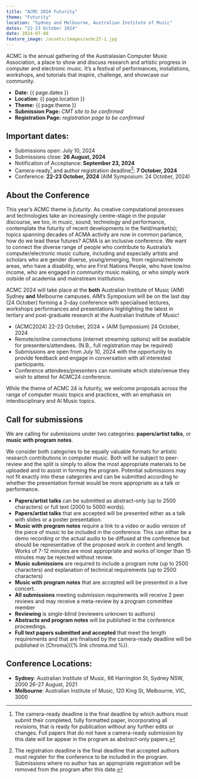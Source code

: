 ```yaml
---
title: "ACMC 2024 Futurity"
theme: "Futurity"
location: "Sydney and Melbourne, Australian Institute of Music"
dates: "22-23 October 2024"
date: 2024-07-08
feature_image: /assets/images/acmc23-1.jpg
---
```


ACMC is the annual gathering of the Australasian Computer Music Association, a place to show and discuss research and artistic progress in computer and electronic music. It’s a festival of performances, installations, workshops, and tutorials that inspire, challenge, and showcase our community.

- **Date:** {{ page.dates }}
- **Location:** {{ page.location }}
- **Theme:** {{ page.theme }}
- **Submission Page:** _CMT site to be confirmed_
- **Registration Page:** _registration page to be confirmed_

## Important dates:

- Submissions open: July 10, 2024
- Submissions close: **26 August, 2024**
- Notification of Acceptance: **September 23, 2024**
- Camera-ready[^1] and author registration deadline[^2]: **7 October, 2024**
- Conference: **22-23 October, 2024** (AIM Symposium: 24 October, 2024)

[^1]: The camera-ready deadline is the final deadline by which authors must submit their completed, fully formatted paper, incorporating all revisions, that is ready for publication without any further edits or changes. Full papers that do not have a camera-ready submission by this date will be appear in the program as abstract-only papers.

[^2]: The registration deadline is the final deadline that accepted authors must register for the conference to be included in the program. Submissions where no author has an appropriate registration will be removed from the program after this date.

## About the Conference

This year’s ACMC theme is _futurity_. As creative computational processes and technologies take an increasingly centre-stage in the popular discourse, we too, in music, sound, technology and performance, contemplate the futurity of recent developments in the field/market(s); topics spanning decades of ACMA activity are now in common parlance, how do we lead these futures?
ACMA is an inclusive conference. We want to connect the diverse range of people who contribute to Australia’s computer/electronic music culture, including and especially artists and scholars who are gender diverse, young/emerging, from regional/remote areas, who have a disability, who are First Nations People, who have low/no income, who are engaged in community music making, or who simply work outside of academia and mainstream institutions.

ACMC 2024 will take place at the **both** Australian Institute of Music (AIM) Sydney **and** Melbourne campuses. AIM’s Symposium will be on the last day (24 October) forming a 3-day conference with specialised lectures, workshops performances and presentations highlighting the latest in tertiary and post-graduate research at the Australian Institute of Music!

- (ACMC2024) 22-23 October, 2024 + (AIM Symposium) 24 October, 2024
- Remote/online connections (internet streaming options) will be available for presenters/attendees. (N.B., full registration may be required)
- Submissions are open from July 10, 2024 with the opportunity to provide feedback and engage in conversation with all interested participants. 
- Conference attendees/presenters can nominate which state/venue they wish to attend for ACMC24 conference.

While the theme of ACMC 24 is futurity, we welcome proposals across the range of computer music topics and practices, with an emphasis on interdisciplinary and AI Music topics.

## Call for submissions

We are calling for submissions under two categories: **papers/artist talks**, or **music with program notes**.

We consider both categories to be equally valuable formats for artistic research contributions in computer music. Both will be subject to peer-review and the split is simply to allow the most appropriate materials to be uploaded and to assist in forming the program. Potential submissions may not fit exactly into these categories and can be submitted according to whether the presentation format would be more appropriate as a talk or performance.

- **Papers/artist talks** can be submitted as abstract-only (up to 2500 characters) or full text (2000 to 5000 words).
- **Papers/artist talks** that are accepted will be presented either as a talk with slides or a poster presentation.
- **Music with program notes** require a link to a video or audio version of the piece of music to be included in the conference. This can either be a demo recording or the actual audio to be diffused at the conference but should be representative of the proposed work in content and length. Works of 7-12 minutes are most appropriate and works of longer than 15 minutes may be rejected without review.
- **Music submissions** are required to include a program note (up to 2500 characters) and explanation of technical requirements (up to 2500 characters)
- **Music with program notes** that are accepted will be presented in a live concert.
- **All submissions** meeting submission requirements will receive 2 peer reviews and may receive a meta-review by a program committee member
- **Reviewing** is single-blind (reviewers unknown to authors)
- **Abstracts and program notes** will be published in the conference proceedings.
- **Full text papers submitted and accepted** that meet the length requirements and that are finalised by the camera-ready deadline will be published in [Chroma]({% link chroma.md %}).

## Conference Locations:

- **Sydney**: Australian Institute of Music, 66 Harrington St, Sydney NSW, 2000 26-27 August, 2021
- **Melbourne**: Australian Institute of Music, 120 King St, Melbourne, VIC, 3000
